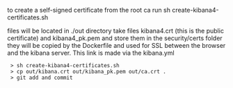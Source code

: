 to create a self-signed certificate from the root ca run
sh create-kibana4-certificates.sh

files will be located in ./out directory
take files kibana4.crt (this is the public certificate) and kibana4_pk.pem and store them in the 
 security/certs folder they will be copied by the Dockerfile and used for SSL between the browser and the kibana server. 
 This link is made via the kibana.yml
 
     > sh create-kibana4-certificates.sh
     > cp out/kibana.crt out/kibana_pk.pem out/ca.crt .
     > git add and commit